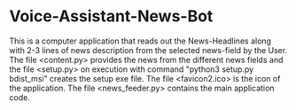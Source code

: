 # Voice-Assistant-News-Bot
This is a computer application that reads out the News-Headlines along with 2-3 lines of news description from the selected news-field by the User. The file <content.py> provides the news from the different news fields and the file <setup.py> on execution with command "python3 setup.py bdist_msi" creates the setup exe file. The file <favicon2.ico> is the icon of the application. The file <news_feeder.py> contains the main application code.
